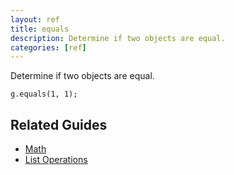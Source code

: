 ```yaml
---
layout: ref
title: equals
description: Determine if two objects are equal.
categories: [ref]
---
```

Determine if two objects are equal.

    g.equals(1, 1);

## Related Guides
- [Math](/guide/math.html)
- [List Operations](/guide/list.html)
